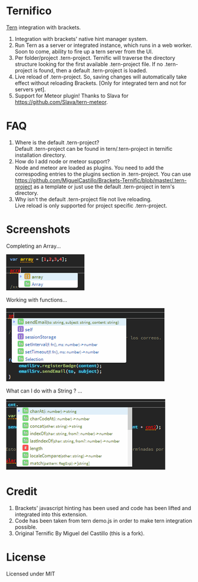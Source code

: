 Ternifico
=============

[Tern](http://ternjs.net/) integration with brackets.<br>

1. Integration with brackets' native hint manager system.
2. Run Tern as a server or integrated instance, which runs in a web worker.  Soon to come, ability to fire up a tern server from the UI.
3. Per folder/project .tern-project.  Ternific will traverse the directory structure looking for the first available  .tern-project file. If no .tern-project is found, then a default .tern-project is loaded.
4. Live reload of .tern-project.  So, saving changes will automatically take effect without reloading Brackets. [Only for integrated tern and not for servers yet].
5. Support for Meteor plugin!  Thanks to Slava for https://github.com/Slava/tern-meteor.


FAQ
=============
1. Where is the default .tern-project?<br>
  Default .tern-project can be found in tern/.tern-project in ternific installation directory.
2. How do I add node or meteor support?<br>
  Node and meteor are loaded as plugins.  You need to add the correspoding entries to the plugins section in .tern-project.  You can use https://github.com/MiguelCastillo/Brackets-Ternific/blob/master/.tern-project as a template or just use the default .tern-project in tern's directory.
3. Why isn't the default .tern-project file not live reloading.<br>
  Live reload is only supported for project specific .tern-project.


Screenshots
=============

Completing an Array...

![](https://raw.githubusercontent.com/David5i6/wiki/master/ternifico/images/Brackets_tern_Array.png)

Working with functions...

![](https://raw.githubusercontent.com/David5i6/wiki/master/ternifico/images/Brackets_tern_function.png)

What can I do with a String ? ...

![](https://raw.githubusercontent.com/David5i6/wiki/master/ternifico/images/Brackets_tern_string.png)


Credit
=============

1. Brackets' javascript hinting has been used and code has been lifted and integrated into this extension.<br>
2. Code has been taken from tern demo.js in order to make tern integration possible.<br>
3. Original Ternific By Miguel del Castillo (this is a fork).<br>

License
=============

Licensed under MIT
